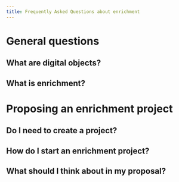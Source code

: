```yaml
---
title: Frequently Asked Questions about enrichment
---
```


# General questions

## What are digital objects?

## What is enrichment?

# Proposing an enrichment project

## Do I need to create a project?

## How do I start an enrichment project?

## What should I think about in my proposal?


